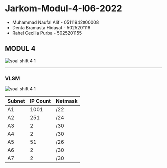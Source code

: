 # Jarkom-Modul-4-I06-2022

- Muhammad Naufal Alif - 05111942000008
- Denta Bramasta Hidayat - 5025201116
- Rahel Cecilia Purba - 5025201155

MODUL 4
---
![soal shift 4 1](https://user-images.githubusercontent.com/112471006/203229401-542b0a44-7c21-4f82-b5ad-d959b600ab44.png)

---

### VLSM
![soal shift 4 1](https://user-images.githubusercontent.com/112471006/204075156-7aab9b73-b533-4454-b974-8f19314f545a.png)

| Subnet | IP Count  | Netmask |
| ------- | --- | --- |
|A1 | 1001 | /22 |
|A2 | 251 | /24 |
|A3 | 2 | /30 |
|A4 | 2 | /30 |
|A5 | 51 | /26 |
|A6 | 2 | /30 |
|A7 | 2 | /30 |

